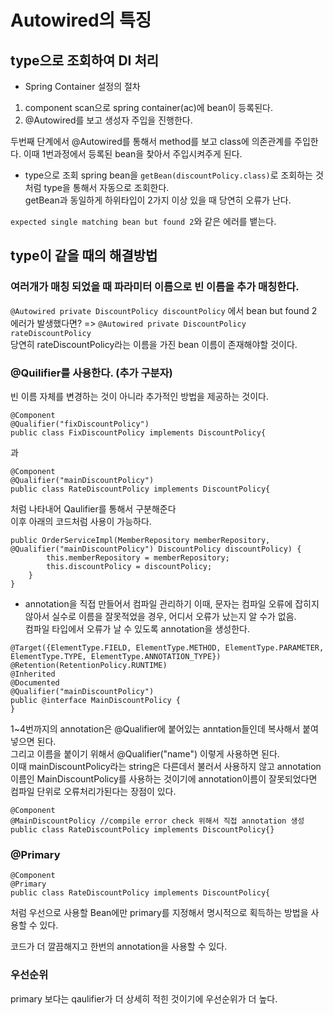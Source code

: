 # Autowired의 특징

## type으로 조회하여 DI 처리

- Spring Container 설정의 절차

1. component scan으로 spring container(ac)에 bean이 등록된다.<br>
2. @Autowired를 보고 생성자 주입을 진행한다.<br>

두번째 단계에서 @Autowired를 통해서 method를 보고 class에 의존관계를 주입한다. 이때 1번과정에서 등록된 bean을 찾아서 주입시켜주게 된다.<br>

- type으로 조회
spring bean을 `getBean(discountPolicy.class)`로 조회하는 것처럼 type을 통해서 자동으로 조회한다.<br>
getBean과 동일하게 하위타입이 2가지 이상 있을 때 당연히 오류가 난다.<br>

`expected single matching bean but found 2`와 같은 에러를 뱉는다.

## type이 같을 때의 해결방법

### 여러개가 매칭 되었을 때 파라미터 이름으로 빈 이름을 추가 매칭한다.

`@Autowired private DiscountPolicy discountPolicy` 에서 bean but found 2 에러가 발생했다면? 
=>  `@Autowired private DiscountPolicy rateDiscountPolicy`
<br>
당연히 rateDiscountPolicy라는 이름을 가진 bean 이름이 존재해야할 것이다.<br>

### @Quilifier를 사용한다. (추가 구분자)

빈 이름 자체를 변경하는 것이 아니라 추가적인 방법을 제공하는 것이다.<br>

```
@Component
@Qualifier("fixDiscountPolicy")
public class FixDiscountPolicy implements DiscountPolicy{
```
과
```
@Component
@Qualifier("mainDiscountPolicy")
public class RateDiscountPolicy implements DiscountPolicy{
```
처럼 나타내어 Qaulifier를 통해서 구분해준다<br>
이후 아래의 코드처럼 사용이 가능하다.
```
public OrderServiceImpl(MemberRepository memberRepository, @Qualifier("mainDiscountPolicy") DiscountPolicy discountPolicy) {
        this.memberRepository = memberRepository;
        this.discountPolicy = discountPolicy;
    }
}
```

- annotation을 직접 만들어서 컴파일 관리하기
이때, 문자는 컴파일 오류에 잡히지 않아서 실수로 이름을 잘못적었을 경우, 어디서 오류가 났는지 알 수가 없음. <br>
컴파일 타입에서 오류가 날 수 있도록 annotation을 생성한다.<br>

~~~
@Target({ElementType.FIELD, ElementType.METHOD, ElementType.PARAMETER, ElementType.TYPE, ElementType.ANNOTATION_TYPE})
@Retention(RetentionPolicy.RUNTIME)
@Inherited
@Documented
@Qualifier("mainDiscountPolicy")
public @interface MainDiscountPolicy {
}

~~~
1~4번까지의 annotation은 @Qualifier에 붙어있는 anntation들인데 복사해서 붙여넣으면 된다.<br>
그리고 이름을 붙이기 위해서 @Qualifier("name")
이렇게 사용하면 된다.<br>
이때 mainDiscountPolicy라는 string은 다른데서 불러서 사용하지 않고 annotation이름인 MainDiscountPolicy를 사용하는 것이기에 annotation이름이 잘못되었다면 컴파일 단위로 오류처리가된다는 장점이 있다.<br>

~~~
@Component
@MainDiscountPolicy //compile error check 위해서 직접 annotation 생성
public class RateDiscountPolicy implements DiscountPolicy{}
~~~

### @Primary

```
@Component
@Primary
public class RateDiscountPolicy implements DiscountPolicy{
```
처럼 우선으로 사용할 Bean에만 primary를 지정해서 명시적으로 획득하는 방법을 사용할 수 있다.<br>

코드가 더 깔끔해지고 한번의 annotation을 사용할 수 있다.<br>

### 우선순위

primary 보다는 qaulifier가 더 상세히 적힌 것이기에 우선순위가 더 높다.<br>

